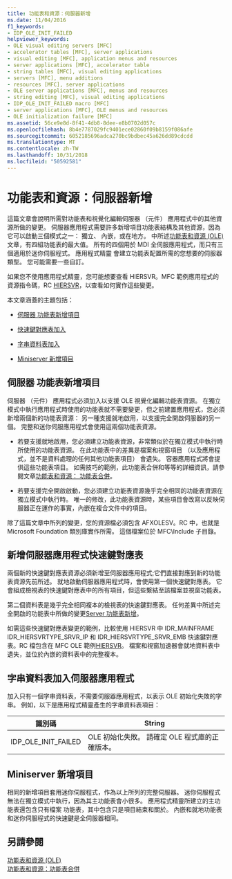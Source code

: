 ```yaml
---
title: 功能表和資源：伺服器新增
ms.date: 11/04/2016
f1_keywords:
- IDP_OLE_INIT_FAILED
helpviewer_keywords:
- OLE visual editing servers [MFC]
- accelerator tables [MFC], server applications
- visual editing [MFC], application menus and resources
- server applications [MFC], accelerator table
- string tables [MFC], visual editing applications
- servers [MFC], menu additions
- resources [MFC], server applications
- OLE server applications [MFC], menus and resources
- string editing [MFC], visual editing applications
- IDP_OLE_INIT_FAILED macro [MFC]
- server applications [MFC], OLE menus and resources
- OLE initialization failure [MFC]
ms.assetid: 56ce9e8d-8f41-4db8-8dee-e8b0702d057c
ms.openlocfilehash: 8b4e7787029fc9401ece02860f09b8159f086afe
ms.sourcegitcommit: 6052185696adca270bc9bdbec45a626dd89cdcdd
ms.translationtype: MT
ms.contentlocale: zh-TW
ms.lasthandoff: 10/31/2018
ms.locfileid: "50592581"
---
```

# <a name="menus-and-resources-server-additions"></a>功能表和資源：伺服器新增

這篇文章會說明所需對功能表和視覺化編輯伺服器 （元件） 應用程式中的其他資源所做的變更。 伺服器應用程式需要許多新增項目功能表結構及其他資源，因為它可以啟動三個模式之一： 獨立、 內嵌，或在地方。 中所述[功能表和資源 (OLE)](../mfc/menus-and-resources-ole.md)文章，有四組功能表的最大值。 所有的四個用於 MDI 全伺服應用程式，而只有三個適用於迷你伺服程式。 應用程式精靈 會建立功能表配置所需的您想要的伺服器類型。 您可能需要一些自訂。

如果您不使用應用程式精靈，您可能想要查看 HIERSVR。MFC 範例應用程式的資源指令碼，RC [HIERSVR](../visual-cpp-samples.md)，以查看如何實作這些變更。

本文章涵蓋的主題包括：

- [伺服器 功能表新增項目](#_core_server_menu_additions)

- [快速鍵對應表加入](#_core_server_application_accelerator_table_additions)

- [字串資料表加入](../mfc/menus-and-resources-container-additions.md)

- [Miniserver 新增項目](#_core_mini.2d.server_additions)

##  <a name="_core_server_menu_additions"></a> 伺服器 功能表新增項目

伺服器 （元件） 應用程式必須加入以支援 OLE 視覺化編輯功能表資源。 在獨立模式中執行應用程式時使用的功能表就不需要變更，但之前建置應用程式，您必須新增兩個新的功能表資源： 另一種支援就地啟用，以支援完全開啟伺服器的另一個。 完整和迷你伺服應用程式會使用這兩個功能表資源。

- 若要支援就地啟用，您必須建立功能表資源，非常類似於在獨立模式中執行時所使用的功能表資源。 在此功能表中的差異是檔案和視窗項目 （以及應用程式，並不是資料處理的任何其他功能表項目） 會遺失。 容器應用程式將會提供這些功能表項目。 如需技巧的範例，此功能表合併和等等的詳細資訊，請參閱文章[功能表和資源： 功能表合併](../mfc/menus-and-resources-menu-merging.md)。

- 若要支援完全開啟啟動，您必須建立功能表資源幾乎完全相同的功能表資源在獨立模式中執行時。 唯一的修改，此功能表資源時，某些項目會改寫以反映伺服器正在運作的事實，內嵌在複合文件中的項目。

除了這篇文章中所列的變更，您的資源檔必須包含 AFXOLESV。RC 中，也就是 Microsoft Foundation 類別庫實作所需。 這個檔案位於 MFC\Include 子目錄。

##  <a name="_core_server_application_accelerator_table_additions"></a> 新增伺服器應用程式快速鍵對應表

兩個新的快速鍵對應表資源必須新增至伺服器應用程式;它們直接對應到新的功能表資源先前所述。 就地啟動伺服器應用程式時，會使用第一個快速鍵對應表。 它會組成檢視表的快速鍵對應表中的所有項目，但這些繫結至該檔案並視窗功能表。

第二個資料表是幾乎完全相同複本的檢視表的快速鍵對應表。 任何差異中所述完全開啟的功能表中所做的變更[Server 功能表新增](#_core_server_menu_additions)。

如需這些快速鍵對應表變更的範例，比較使用 HIERSVR 中 IDR_MAINFRAME IDR_HIERSVRTYPE_SRVR_IP 和 IDR_HIERSVRTYPE_SRVR_EMB 快速鍵對應表。RC 檔包含在 MFC OLE 範例[HIERSVR](../visual-cpp-samples.md)。 檔案和視窗加速器會就地資料表中遺失，並位於內嵌的資料表中的完整複本。

##  <a name="_core_string_table_additions_for_server_applications"></a> 字串資料表加入伺服器應用程式

加入只有一個字串資料表，不需要伺服器應用程式，以表示 OLE 初始化失敗的字串。 例如，以下是應用程式精靈產生的字串資料表項目：

|識別碼|String|
|--------|------------|
|IDP_OLE_INIT_FAILED|OLE 初始化失敗。 請確定 OLE 程式庫的正確版本。|

##  <a name="_core_mini.2d.server_additions"></a> Miniserver 新增項目

相同的新增項目套用迷你伺服程式，作為以上所列的完整伺服器。 迷你伺服程式無法在獨立模式中執行，因為其主功能表會小很多。 應用程式精靈所建立的主功能表還包含只有檔案 功能表，其中包含只是項目結束和關於。 內嵌和就地功能表和迷你伺服程式的快速鍵是全伺服器相同。

## <a name="see-also"></a>另請參閱

[功能表和資源 (OLE)](../mfc/menus-and-resources-ole.md)<br/>
[功能表和資源：功能表合併](../mfc/menus-and-resources-menu-merging.md)

